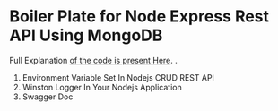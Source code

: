 # Boiler Plate for Node Express Rest API Using MongoDB
Full Explanation [of the code is present Here](https://nodejstutorials.net/creating-a-crud-rest-api-service-with-nodejs-express-and-mongodb/).  .

1. Environment Variable Set In Nodejs CRUD REST API
2. Winston Logger In Your Nodejs Application
3. Swagger Doc
